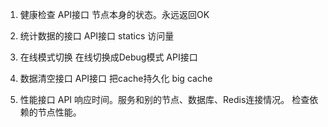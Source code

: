 1. 健康检查 API接口 节点本身的状态。永远返回OK 

2. 统计数据的接口  API接口 statics 访问量

3. 在线模式切换 在线切换成Debug模式 API接口

4. 数据清空接口  API接口 把cache持久化 big cache

5. 性能接口 API 响应时间。服务和别的节点、数据库、Redis连接情况。
检查依赖的节点性能。
